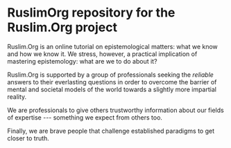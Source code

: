 # RuslimOrg repository for the Ruslim.Org project

Ruslim.Org is an online tutorial on epistemological matters: what we know and how we know it.
We stress, however, a practical implication of mastering epistemology: what are we to do about it?

Ruslim.Org is supported by a group of professionals seeking the *reliable* answers to their everlasting questions in order
to overcome the barrier of mental and societal models of the world towards a slightly more impartial reality.

We are professionals to give others trustworthy information about our fields of expertise --- something we expect from others too.

Finally, we are brave people that challenge established paradigms to get closer to truth.

